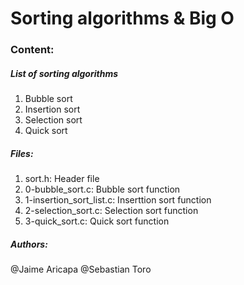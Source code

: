 # Sorting algorithms & Big O

### Content:

##### List of sorting algorithms
1. Bubble sort
2. Insertion sort
3. Selection sort
4. Quick sort

##### Files:

1. sort.h: Header file
2. 0-bubble_sort.c: Bubble sort function
3. 1-insertion_sort_list.c: Inserttion sort function
4. 2-selection_sort.c: Selection sort function
5. 3-quick_sort.c: Quick sort function

##### Authors:

@Jaime Aricapa
@Sebastian Toro
